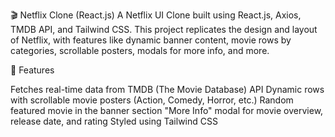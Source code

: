 🎬 Netflix Clone (React.js)
A Netflix UI Clone built using React.js, Axios, TMDB API, and Tailwind CSS. This project replicates the design and layout of Netflix, with features like dynamic banner content, movie rows by categories, scrollable posters, modals for more info, and more.

🚀 Features

 Fetches real-time data from TMDB (The Movie Database) API
 Dynamic rows with scrollable movie posters (Action, Comedy, Horror, etc.)
 Random featured movie in the banner section
 "More Info" modal for movie overview, release date, and rating
 Styled using Tailwind CSS
